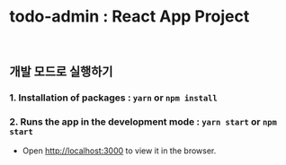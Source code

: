 # todo-admin : React App Project

<br>

## 개발 모드로 실행하기

### 1. Installation of packages : `yarn` or `npm install`

### 2. Runs the app in the development mode : `yarn start` or `npm start`

- Open [http://localhost:3000](http://localhost:3000) to view it in the browser.

<br>

